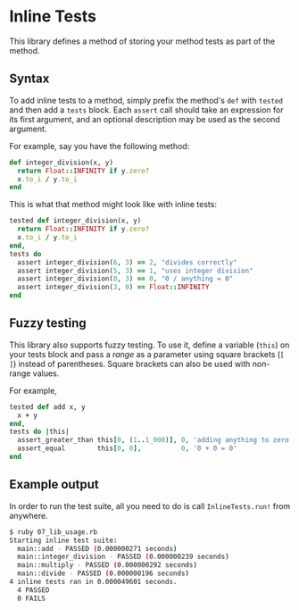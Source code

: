 # Inline Tests

This library defines a method of storing your method tests as part of the method.

## Syntax

To add inline tests to a method, simply prefix the method's `def` with `tested` and then add a `tests` block. Each
`assert` call should take an expression for its first argument, and an optional description may be used as the second argument.

For example, say you have the following method:
```ruby
def integer_division(x, y)
  return Float::INFINITY if y.zero?
  x.to_i / y.to_i
end
```

This is what that method might look like with inline tests:
```ruby
tested def integer_division(x, y)
  return Float::INFINITY if y.zero?
  x.to_i / y.to_i
end,
tests do
  assert integer_division(6, 3) == 2, "divides correctly"
  assert integer_division(5, 3) == 1, "uses integer division"
  assert integer_division(0, 3) == 0, "0 / anything = 0"
  assert integer_division(3, 0) == Float::INFINITY
end
```

## Fuzzy testing

This library also supports fuzzy testing. To use it, define a variable (`this`) on your tests block and pass a _range_ as
a parameter using square brackets (`[` `]`) instead of parentheses. Square brackets can also be used with non-range values.

For example,
```ruby
tested def add x, y
  x + y
end,
tests do |this|
  assert_greater_than this[0, (1..1_000)], 0, 'adding anything to zero should be greater than zero'
  assert_equal        this[0, 0],          0, '0 + 0 = 0'
end
```

## Example output

In order to run the test suite, all you need to do is call `InlineTests.run!` from anywhere.

```bash
$ ruby 07_lib_usage.rb 
Starting inline test suite:
  main::add - PASSED (0.000000271 seconds)
  main::integer_division - PASSED (0.000000239 seconds)
  main::multiply - PASSED (0.000000292 seconds)
  main::divide - PASSED (0.000000196 seconds)
4 inline tests ran in 0.000049601 seconds.
  4 PASSED
  0 FAILS
```